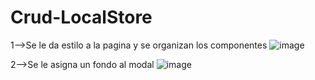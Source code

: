# Crud-LocalStore
1-->Se le da estilo a la pagina y se organizan los componentes
![image](https://user-images.githubusercontent.com/96325513/166145681-68fcc826-81a6-41ad-b81b-ac3bcc032b99.png)

2-->Se le asigna un fondo al modal
![image](https://user-images.githubusercontent.com/96325513/166146010-f311a5d0-8662-43ce-8dfd-6f0d0db3311f.png)

